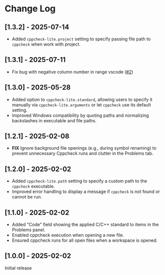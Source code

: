 # Change Log

## [1.3.2] - 2025-07-14
- Added `cppcheck-lite.project` setting to specify passing file path to `cppcheck` when work with project.

## [1.3.1] - 2025-07-11
- Fix bug with negative column number in range vscode ([#2](https://github.com/JustusRijke/Cppcheck-Lite/pull/2))

## [1.3.0] - 2025-05-28
- Added <none> option to `cppcheck-lite.standard`, allowing users to specify it manually via `cppcheck-lite.arguments` or let `cppcheck` use its default setting.
- Improved Windows compatibility by quoting paths and normalizing backslashes in executable and file paths.

## [1.2.1] - 2025-02-08
- **FIX** Ignore background file openings (e.g., during symbol renaming) to prevent unnecessary Cppcheck runs and clutter in the Problems tab.

## [1.2.0] - 2025-02-02
- Added `cppcheck-lite.path` setting to specify a custom path to the `cppcheck` executable.
- Improved error handling to display a message if `cppcheck` is not found or cannot be run.

## [1.1.0] - 2025-02-02
- Added "Code" field showing the applied C/C++ standard to items in the Problems panel.
- Enabled cppcheck execution when opening a new file.
- Ensured cppcheck runs for all open files when a workspace is opened.

## [1.0.0] - 2025-02-02
Initial release
